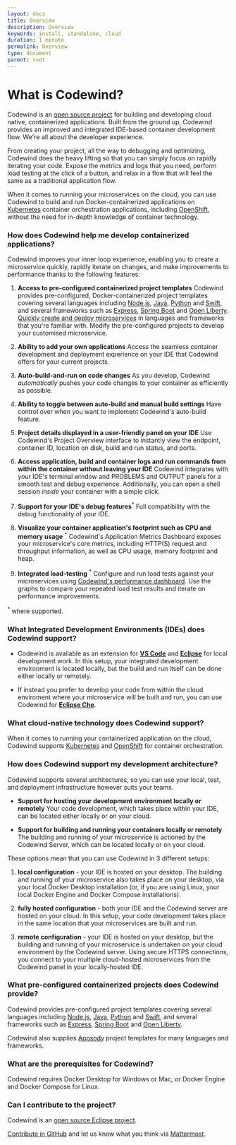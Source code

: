 ```yaml
---
layout: docs
title: Overview
description: Overview
keywords: install, standalone, cloud
duration: 1 minute
permalink: Overview
type: document
parent: root
---
```


# What is Codewind?
Codewind is an [open source project](https://github.com/eclipse/codewind) for building and developing cloud native, containerized applications. Built from the ground up, Codewind provides an improved and integrated IDE-based container development flow. We're all about the developer experience. 

From creating your project, all the way to debugging and optimizing, Codewind does the heavy lifting so that you can simply focus on rapidly iterating your code. Expose the metrics and logs that you need, perform load testing at the click of a button, and relax in a flow that will feel the same as a traditional application flow.

When it comes to running your microservices on the cloud, you can use Codewind to build and run Docker-containerized applications on [Kubernetes](https://kubernetes.io/) container orchestration applications, including [OpenShift](https://www.openshift.com/), without the need for in-depth knowledge of container technology.

### How does Codewind help me develop containerized applications?
Codewind improves your inner loop experience, enabling you to create a microservice quickly, rapidly iterate on changes, and make improvements to performance thanks to the following features:

1. **Access to pre-configured containerized project templates** Codewind provides pre-configured, Docker-containerized project templates covering several languages including [Node.js](https://nodejs.dev/), [Java](https://www.java.com/), [Python](https://www.python.org/) and [Swift](https://swift.org/), and several frameworks such as [Express](https://expressjs.com/), [Spring Boot](https://spring.io/projects/spring-boot) and [Open Liberty](https://openliberty.io/). [Quickly create and deploy microservices](https://www.youtube.com/watch?v=zKMggp10gq4&t=12s) in languages and frameworks that you're familiar with. Modify the pre-configured projects to develop your customised microservice.

2. **Ability to add your own applications** Access the seamless container development and deployment experience on your IDE that Codewind offers for your current projects.

3. **Auto-build-and-run on code changes** As you develop, Codewind *automatically* pushes your code changes to your container as efficiently as possible. 

4. **Ability to toggle between auto-build and manual build settings** Have control over when you want to implement Codewind's auto-build feature.

5. **Project details displayed in a user-friendly panel on your IDE** Use Codewind's Project Overview interface to instantly view the endpoint, container ID, location on disk, build and run status, and ports.

6. **Access application, build and container logs and run commands from within the container without leaving your IDE** Codewind integrates with your IDE's terminal window and PROBLEMS and OUTPUT panels for a smooth test and debug experience. Additionally, you can open a shell session *inside* your container with a simple click.

7. **Support for your IDE's debug features**<sup>*</sup>  Full compatibility with the debug functionality of your IDE.

8. **Visualize your container application's footprint such as CPU and memory usage** <sup>*</sup> Codewind's Application Metrics Dashboard exposes your microservice's core metrics, including HTTP(S) request and throughput information, as well as CPU usage, memory footprint and heap.

9. **Integrated load-testing** <sup>*</sup> Configure and run load tests against your microservices using [Codewind's performance dashboard](https://www.youtube.com/watch?v=nfJt3f5TUvc). Use the graphs to compare your repeated load test results and iterate on performance improvements. 

<sup>*</sup> where supported.

### What Integrated Development Environments (IDEs) does Codewind support?

* Codewind is available as an extension for [**VS Code**](https://marketplace.visualstudio.com/items?itemName=IBM.codewind) and [**Eclipse**](https://marketplace.eclipse.org/content/codewind) for local development work. In this setup, your integrated development environment is located locally, but the build and run itself can be done either locally or remotely.

* If instead you prefer to develop your code from within the cloud enviroment where your microservice will be built and run, you can use Codewind for [**Eclipse Che**](https://www.eclipse.org/codewind/mdt-che-installinfo.html).

### What cloud-native technology does Codewind support?
When it comes to running your containerized application on the cloud, Codewind supports [Kubernetes](https://kubernetes.io/) and [OpenShift](https://www.openshift.com/) for container orchestration. 

### How does Codewind support my development architecture?
Codewind supports several architectures, so you can use your local, test, and deployment infrastructure however suits your teams. 

* **Support for hosting your development environment locally or remotely** Your code development, which takes place within your IDE, can be located either locally or on your cloud. 

* **Support for building and running your containers locally or remotely** The building and running of your microservice is actioned by the Codewind Server, which can be located locally or on your cloud.

These options mean that you can use Codewind in 3 different setups:

1. **local configuration** - your IDE is hosted on your desktop. The building and running of your microservice also takes place on your desktop, via your local Docker Desktop installation (or, if you are using Linux, your local Docker Engine and Docker Compose installations).

2. **fully hosted configuration** - both your IDE and the Codewind server are hosted on your cloud. In this setup, your code development takes place in the same location that your microservices are built and run.

3. **remote configuration** - your IDE is hosted on your desktop, but the building and running of your microservice is undertaken on your cloud environment by the Codewind server. Using secure HTTPS connections, you connect to your multiple cloud-hosted microservices from the Codewind panel in your locally-hosted IDE.


### What pre-configured containerized projects does Codewind provide?
Codewind provides pre-configured project templates covering several languages including [Node.js](https://nodejs.dev/), [Java](https://www.java.com/), [Python](https://www.python.org/) and [Swift](https://swift.org/), and several frameworks such as [Express](https://expressjs.com/), [Spring Boot](https://spring.io/projects/spring-boot) and [Open Liberty](https://openliberty.io/).
 
Codewind also supplies [Appsody](https://appsody.dev/) project templates for many languages and frameworks. 

### What are the prerequisites for Codewind?
Codewind requires Docker Desktop for Windows or Mac, or Docker Engine and Docker Compose for Linux.

### Can I contribute to the project?
Codewind is an [open source Eclipse project](https://github.com/eclipse/codewind). 

[Contribute in GitHub](https://github.com/eclipse/codewind) and let us know what you think via [Mattermost](https://mattermost.eclipse.org/eclipse/channels/eclipse-codewind).

